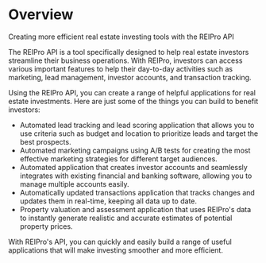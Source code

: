 # Overview

Creating more efficient real estate investing tools with the REIPro API

The REIPro API is a tool specifically designed to help real estate investors
streamline their business operations. With REIPro, investors can access various
important features to help their day-to-day activities such as marketing, lead
management, investor accounts, and transaction tracking.

Using the REIPro API, you can create a range of helpful applications for real
estate investments. Here are just some of the things you can build to benefit
investors:

- Automated lead tracking and lead scoring application that allows you to use
  criteria such as budget and location to prioritize leads and target the best
  prospects.
- Automated marketing campaigns using A/B tests for creating the most effective
  marketing strategies for different target audiences.
- Automated application that creates investor accounts and seamlessly
  integrates with existing financial and banking software, allowing you to
  manage multiple accounts easily.
- Automatically updated transactions application that tracks changes and
  updates them in real-time, keeping all data up to date.
- Property valuation and assessment application that uses REIPro's data to
  instantly generate realistic and accurate estimates of potential property
  prices.

With REIPro's API, you can quickly and easily build a range of useful
applications that will make investing smoother and more efficient.
